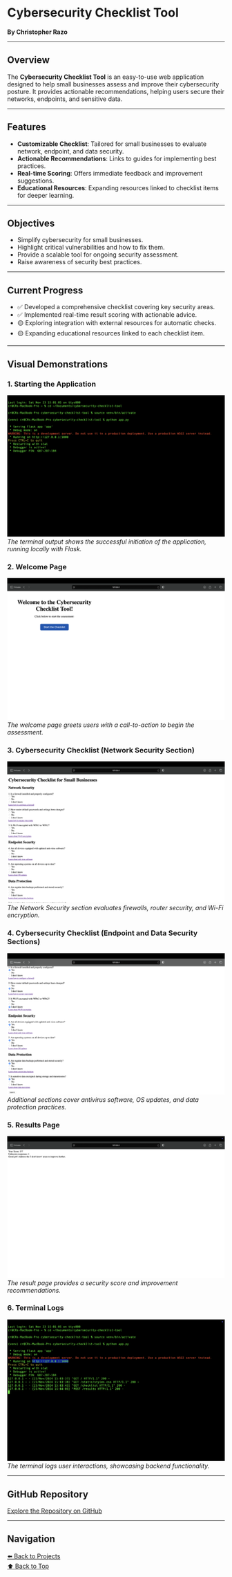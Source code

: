 # Cybersecurity Checklist Tool

**By Christopher Razo**

---

## Overview

The **Cybersecurity Checklist Tool** is an easy-to-use web application designed to help small businesses assess and improve their cybersecurity posture. It provides actionable recommendations, helping users secure their networks, endpoints, and sensitive data.

---

## Features

- **Customizable Checklist**: Tailored for small businesses to evaluate network, endpoint, and data security.
- **Actionable Recommendations**: Links to guides for implementing best practices.
- **Real-time Scoring**: Offers immediate feedback and improvement suggestions.
- **Educational Resources**: Expanding resources linked to checklist items for deeper learning.

---

## Objectives

- Simplify cybersecurity for small businesses.
- Highlight critical vulnerabilities and how to fix them.
- Provide a scalable tool for ongoing security assessment.
- Raise awareness of security best practices.

---

## Current Progress

- ✅ Developed a comprehensive checklist covering key security areas.
- ✅ Implemented real-time result scoring with actionable advice.
- 🟡 Exploring integration with external resources for automatic checks.
- 🟡 Expanding educational resources linked to each checklist item.

---

## Visual Demonstrations

### **1. Starting the Application**
![Starting the Application](../assets/images/cybersecurity-checklist-start.png)  
*The terminal output shows the successful initiation of the application, running locally with Flask.*

### **2. Welcome Page**
![Welcome Page](../assets/images/cybersecurity-checklist-welcome.png)  
*The welcome page greets users with a call-to-action to begin the assessment.*

### **3. Cybersecurity Checklist (Network Security Section)**
![Network Security](../assets/images/cybersecurity-checklist-network.png)  
*The Network Security section evaluates firewalls, router security, and Wi-Fi encryption.*

### **4. Cybersecurity Checklist (Endpoint and Data Security Sections)**
![Endpoint and Data Security](../assets/images/cybersecurity-checklist-endpoint-data.png)  
*Additional sections cover antivirus software, OS updates, and data protection practices.*

### **5. Results Page**
![Results Page](../assets/images/cybersecurity-checklist-results.png)  
*The result page provides a security score and improvement recommendations.*

### **6. Terminal Logs**
![Terminal Logs](../assets/images/cybersecurity-checklist-logs.png)  
*The terminal logs user interactions, showcasing backend functionality.*

---

## GitHub Repository
[Explore the Repository on GitHub](https://github.com/c-razo/cybersecurity-checklist-tool)

---

## Navigation
[⬅️ Back to Projects](../index.md#projects)  
[⬆️ Back to Top](#cybersecurity-checklist-tool)
